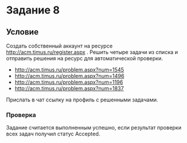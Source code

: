 # Задание 8
## Условие
Создать собственный аккаунт на ресурсе http://acm.timus.ru/register.aspx .
Решить четыре задачи из списка и отправить решения на ресурс для
автоматической проверки.
* http://acm.timus.ru/problem.aspx?num=1545
* http://acm.timus.ru/problem.aspx?num=1496
* http://acm.timus.ru/problem.aspx?num=1196
* http://acm.timus.ru/problem.aspx?num=1837

Прислать в чат ссылку на профиль с решенными задачами.
### Проверка
Задание считается выполненным успешно, если результат проверки всех
задач получил статус Accepted.
